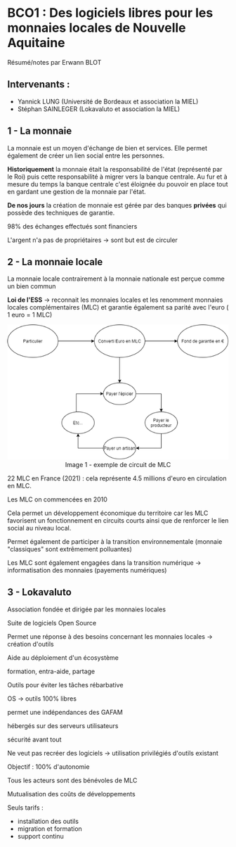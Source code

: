 # BCO1 : Des logiciels libres pour les monnaies locales de Nouvelle Aquitaine

Résumé/notes par Erwann BLOT



## Intervenants : 

- Yannick LUNG (Université de Bordeaux et association la MIEL)
- Stéphan SAINLEGER (Lokavaluto  et association la MIEL)



## 1 - La monnaie

La monnaie est un moyen d'échange de bien et services. Elle permet également de créer un lien social entre les personnes.

**Historiquement** la monnaie était la responsabilité de l'état (représenté par le Roi) puis cette responsabilité à migrer vers la banque centrale. Au fur et à mesure du temps la banque centrale c'est éloignée du pouvoir en place tout en gardant une gestion de la monnaie par l'état.

**De nos jours** la création de monnaie est gérée par des banques **privées** qui possède des techniques de garantie. 

98% des échanges effectués sont financiers

L'argent n'a pas de propriétaires -> sont but est de circuler

## 2 - La monnaie locale

La monnaie locale contrairement à la monnaie nationale est perçue comme un bien commun

**Loi de l'ESS** -> reconnait les monnaies locales et les renomment monnaies locales complémentaires (MLC) et garantie également sa parité avec l'euro ( 1 euro = 1 MLC)

<img src="../img/Circuit_MLC.drawio.png">

<center>Image 1 - exemple de circuit de MLC</center>

22 MLC en France (2021) : cela représente 4.5 millions d'euro en circulation en MLC.

Les MLC on commencées en 2010

Cela permet un développement économique du territoire car les MLC favorisent un fonctionnement en circuits courts ainsi que de renforcer le lien social au niveau local.

Permet également de participer à la transition environnementale (monnaie "classiques" sont extrêmement polluantes)

Les MLC sont également engagées dans la transition numérique -> informatisation des monnaies (payements numériques)

## 3 - Lokavaluto

Association fondée et dirigée par les monnaies locales

Suite de logiciels Open Source 

Permet une réponse à des besoins concernant les monnaies locales -> création d'outils

Aide au déploiement d'un écosystème

formation, entra-aide, partage

Outils pour éviter les tâches rébarbative 

OS -> outils 100% libres 

permet une indépendances des GAFAM 

hébergés sur des serveurs utilisateurs

sécurité avant tout 

Ne veut pas recréer des logiciels -> utilisation privilégiés d'outils existant 

Objectif : 100% d'autonomie 

Tous les acteurs sont des bénévoles de MLC 

Mutualisation des coûts de développements 

Seuls tarifs : 

- installation des outils
- migration et formation
- support continu 



